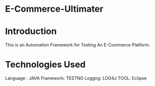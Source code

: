 # E-Commerce-Ultimater

# Introduction 
This is an Automation Framework for Testing An E-Commerce Platform.

# Technologies Used
Language : JAVA
Framework: TESTNG
Loggng: LOG4J
TOOL: Eclipse


